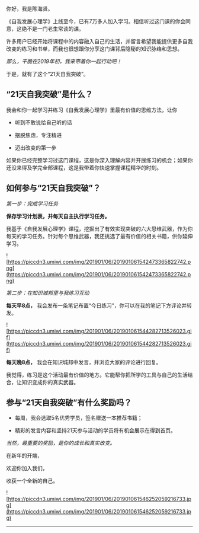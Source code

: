 你好，我是陈海贤。

《自我发展心理学》上线至今，已有7万多人加入学习。相信听过这门课的你会同意，这绝不是一门老生常谈的课。

许多用户已经开始将课程中的内容融入自己的生活，并留言希望我能提供更多自我改变的练习和书单，而我也很想跟你分享这门课背后隐秘的知识脉络和思想。

 *那么，干脆在2019年初，我来带着你一起行动吧！*

于是，就有了这个“21天自我突破”。

## “21天自我突破”是什么？

我会和你一起学习并练习《自我发展心理学》里最有价值的思维方法，让你

* 听到不敢说给自己听的话

* 摆脱焦虑，专注精进

* 迈出改变的第一步

如果你已经完整学习过这门课程，这是你深入理解内容并开展练习的机会；如果你还没来得及学完全部课程，这是我带着你快速掌握课程精华的时刻。

## 如何参与“21天自我突破”？

 *第一步：完成学习任务*

 **保存学习计划表，并每天自主执行学习任务。**

我基于《自我发展心理学》课程，挖掘出了有效实现突破的六大思维武器，作为你每天的学习任务。针对每个思维武器，我还挑选了最有价值的相关书籍，供你延伸学习。

![https://piccdn3.umiwi.com/img/201901/06/201901061542473365822742.png](https://piccdn3.umiwi.com/img/201901/06/201901061542473365822742.png)

 *第二步：在知识城邦里与我练习互动*

 **每天早8点，** 我会发布一条笔记布置“今日练习”，你可以在我的笔记下方评论并转发。

![https://piccdn3.umiwi.com/img/201901/06/201901061544282713526023.gif](https://piccdn3.umiwi.com/img/201901/06/201901061544282713526023.gif)

 **每天晚8点，** 我会在知识城邦中发言，并浏览大家的评论进行回复。

我觉得，练习是这个活动最有价值的地方。它能帮你把所学的工具与自己的生活结合，让知识变成你的真实武器。

## 参与“21天自我突破”有什么奖励吗？

* 每周，我会选取5名优秀学员，签名赠送一本推荐书籍；

* 精彩的发言内容和坚持21天参与活动的学员将有机会展示在得到首页。

 *当然，最重要的奖励，是你的成长和真实改变。*

在新年的开端，

欢迎你加入我们，

收获一个全新的自己。

![https://piccdn3.umiwi.com/img/201901/06/201901061546252059216733.jpg](https://piccdn3.umiwi.com/img/201901/06/201901061546252059216733.jpg)

---
